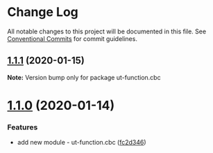 # Change Log

All notable changes to this project will be documented in this file.
See [Conventional Commits](https://conventionalcommits.org) for commit guidelines.

## [1.1.1](https://github.com/softwaregroup-bg/ut-function/compare/ut-function.xml2json@1.1.4...ut-function.cbc@1.1.1) (2020-01-15)

**Note:** Version bump only for package ut-function.cbc





# [1.1.0](https://github.com/softwaregroup-bg/ut-function/compare/ut-function.xml2json@1.1.3...ut-function.cbc@1.1.0) (2020-01-14)


### Features

* add new module - ut-function.cbc ([fc2d346](https://github.com/softwaregroup-bg/ut-function/commit/fc2d346))
